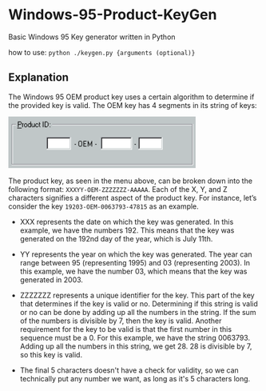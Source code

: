 # Windows-95-Product-KeyGen
Basic Windows 95 Key generator written in Python

how to use:
`python ./keygen.py {arguments (optional)}`

## Explanation

The Windows 95 OEM product key uses a certain algorithm to determine if the provided key is valid. The OEM key has 4 segments in its string of keys:

![The Windows 95 OEM Key input menu. There are 4 sections, first section being 5 character long, second section being a fixed string "OEM", third being a 7 character long section, and the last section being 5 character long.](https://github.com/putraporfiriko/Windows-95-Product-KeyGen/blob/main/assets/ProductKey.png)

The product key, as seen in the menu above, can be broken down into the following format: `XXXYY-OEM-ZZZZZZZ-AAAAA`. Each of the X, Y, and Z characters signifies a different aspect of the product key. For instance, let’s consider the key `19203-OEM-0063793-47815` as an example.

- XXX represents the date on which the key was generated. In this example, we have the numbers 192. This means that the key was generated on the 192nd day of the year, which is July 11th.

- YY represents the year on which the key was generated. The year can range between 95 (representing 1995) and 03 (representing 2003). In this example, we have the number 03, which means that the key was generated in 2003.

- ZZZZZZZ represents a unique identifier for the key. This part of the key that determines if the key is valid or no. Determining if this string is valid or no can be done by adding up all the numbers in the string. If the sum of the numbers is divisible by 7, then the key is valid. Another requirement for the key to be valid is that the first number in this sequence must be a 0. For this example, we have the string 0063793. Adding up all the numbers in this string, we get 28. 28 is divisible by 7, so this key is valid.

- The final 5 characters doesn't have a check for validity, so we can technically put any number we want, as long as it's 5 characters long.
